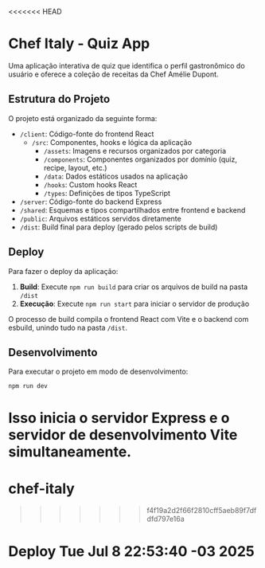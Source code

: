 <<<<<<< HEAD
# Chef Italy - Quiz App

Uma aplicação interativa de quiz que identifica o perfil gastronômico do usuário e oferece a coleção de receitas da Chef Amélie Dupont.

## Estrutura do Projeto

O projeto está organizado da seguinte forma:

- `/client`: Código-fonte do frontend React
  - `/src`: Componentes, hooks e lógica da aplicação
    - `/assets`: Imagens e recursos organizados por categoria
    - `/components`: Componentes organizados por domínio (quiz, recipe, layout, etc.)
    - `/data`: Dados estáticos usados na aplicação
    - `/hooks`: Custom hooks React
    - `/types`: Definições de tipos TypeScript
- `/server`: Código-fonte do backend Express
- `/shared`: Esquemas e tipos compartilhados entre frontend e backend
- `/public`: Arquivos estáticos servidos diretamente
- `/dist`: Build final para deploy (gerado pelos scripts de build)

## Deploy

Para fazer o deploy da aplicação:

1. **Build**: Execute `npm run build` para criar os arquivos de build na pasta `/dist`
2. **Execução**: Execute `npm run start` para iniciar o servidor de produção

O processo de build compila o frontend React com Vite e o backend com esbuild, unindo tudo na pasta `/dist`.

## Desenvolvimento

Para executar o projeto em modo de desenvolvimento:

```bash
npm run dev
```

Isso inicia o servidor Express e o servidor de desenvolvimento Vite simultaneamente.
=======
# chef-italy
>>>>>>> f4f19a2d2f66f2810cff5aeb89f7dfdfd797e16a
# Deploy Tue Jul  8 22:53:40 -03 2025
